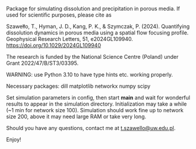Package for simulating dissolution and precipitation in porous media. If used for scientific purposes, please cite as

Szawełło, T., Hyman, J. D., Kang, P. K., & Szymczak, P. (2024). Quantifying dissolution dynamics in porous media using a spatial flow focusing profile. Geophysical Research Letters, 51, e2024GL109940. https://doi.org/10.1029/2024GL109940

The research is funded by the National Science Centre (Poland) under Grant 2022/47/B/ST3/03395.

WARNING: use Python 3.10 to have type hints etc. working properly.

Necessary packages: dill matplotlib networkx numpy scipy

Set simulation parameters in config, then start __main__ and wait for wonderful results to appear in the simulation directory. Initialization may take a while (~1 min for network size 100). Simulation should work fine up to network size 200, above it may need large RAM or take very long.

Should you have any questions, contact me at t.szawello@uw.edu.pl.

Enjoy!
